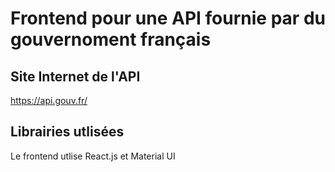 # Frontend pour une API fournie par du gouvernoment français

## Site Internet de l'API

https://api.gouv.fr/

## Librairies utlisées

Le frontend utlise React.js et Material UI
